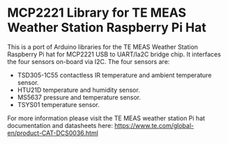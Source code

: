 # MCP2221 Library for TE MEAS Weather Station Raspberry Pi Hat
This is a port of Arduino libraries for the TE MEAS Weather Station Raspberry Pi hat for MCP2221 USB to UART/Ia2C bridge chip. It interfaces the four sensors on-board via I2C. The four sensors are:
- TSD305-1C55 contactless IR temperature and ambient temperature sensor.
- HTU21D temperature and humidity sensor.
- MS5637 pressure and temperature sensor.
- TSYS01 temperature sensor.

For more information please visit the TE MEAS weather station Pi hat documentation and datasheets here: https://www.te.com/global-en/product-CAT-DCS0036.html
